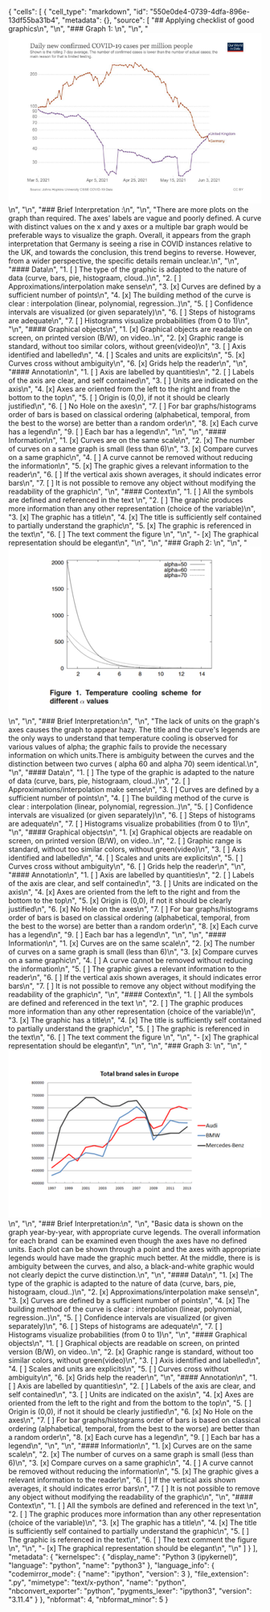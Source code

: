 {
 "cells": [
  {
   "cell_type": "markdown",
   "id": "550e0de4-0739-4dfa-896e-13df55ba31b4",
   "metadata": {},
   "source": [
    "## Applying checklist of good graphics\n",
    "\n",
    "### Graph 1: \n",
    "\n",
    "![image](assets/1_graph.png)\n",
    "\n",
    "### Brief Interpretation :\n",
    "\n",
    "There are more plots on the graph than required. The axes' labels are vague and poorly defined. A curve with distinct values on the x and y axes or a multiple bar graph would be preferable ways to visualize the graph. Overall, it appears from the graph interpretation that Germany is seeing a rise in COVID instances relative to the UK, and towards the conclusion, this trend begins to reverse. However, from a wider perspective, the specific details remain unclear.\n",
    "\n",
    "#### Data\n",
    "1.  [ ] The type of the graphic is adapted to the nature of data (curve, bars, pie, histograam, cloud..)\n",
    "2.  [ ] Approximations/interpolation make sense\n",
    "3.  [x] Curves are defined by a sufficient number of points\n",
    "4.  [x] The building method of the curve is clear : interpolation (linear, polynomial, regression..)\n",
    "5.  [ ] Confidence intervals are visualized (or given separately)\n",
    "6.  [ ] Steps of histograms are adequate\n",
    "7.  [ ] Histograms visualize probabilities (from 0 to 1)\n",
    "\n",
    "#### Graphical objects\n",
    "1. [x] Graphical objects are readable on screen, on printed version (B/W), on video..\n",
    "2. [x] Graphic range is standard, without too similar colors, without green(video)\n",
    "3. [ ] Axis identified and labelled\n",
    "4. [ ] Scales and units are explicits\n",
    "5. [x] Curves cross without ambiguity\n",
    "6. [x] Grids help the reader\n",
    "\n",
    "#### Annotation\n",
    "1. [ ] Axis are labelled by quantities\n",
    "2. [ ] Labels of the axis are clear, and self contained\n",
    "3. [ ] Units are indicated on the axis\n",
    "4. [x] Axes are oriented from the left to the right and from the bottom to the top\n",
    "5. [ ] Origin is (0,0), if not it should be clearly justified\n",
    "6. [ ] No Hole on the axes\n",
    "7. [ ] For bar graphs/histograms order of bars is based on classical ordering (alphabetical, temporal, from the best to the worse) are better than a random order\n",
    "8. [x] Each curve has a legend\n",
    "9. [ ] Each bar has a legend\n",
    "\n",
    "\n",
    "#### Information\n",
    "1. [x] Curves are on the same scale\n",
    "2. [x] The number of curves on a same graph is small (less than 6)\n",
    "3. [x] Compare curves on a same graphic\n",
    "4. [ ] A curve cannot be removed without reducing the information\n",
    "5. [x] The graphic gives a relevant information to the reader\n",
    "6. [ ] If the vertical axis shown averages, it should indicates error bars\n",
    "7. [ ] It is not possible to remove any object without modifying the readability of the graphic\n",
    "\n",
    "#### Context\n",
    "1. [ ] All the symbols are defined and referenced in the text \n",
    "2. [ ] The graphic produces more information than any other representation (choice of the variable)\n",
    "3. [x] The graphic has a title\n",
    "4. [x] The title is sufficiently self contained to partially  understand the graphic\n",
    "5. [x] The graphic is referenced in the text\n",
    "6. [ ] The text comment the figure \n",
    "\n",
    "- [x] The graphical representation should be elegant\n",
    "\n",
    "\n",
    "### Graph 2: \n",
    "\n",
    "![image](assets/2_graph.png)\n",
    "\n",
    "### Brief Interpretation:\n",
    "\n",
    "The lack of units on the graph's axes causes the graph to appear hazy. The title and the curve's legends are the only ways to understand that temperature cooling is observed for various values of alpha; the graphic fails to provide the necessary information on which units.There is ambiguity between the curves and the distinction between two curves ( alpha 60 and alpha 70) seem identical.\n",
    "\n",
    "#### Data\n",
    "1.  [ ] The type of the graphic is adapted to the nature of data (curve, bars, pie, histograam, cloud..)\n",
    "2.  [ ] Approximations/interpolation make sense\n",
    "3.  [ ] Curves are defined by a sufficient number of points\n",
    "4.  [ ] The building method of the curve is clear : interpolation (linear, polynomial, regression..)\n",
    "5.  [ ] Confidence intervals are visualized (or given separately)\n",
    "6.  [ ] Steps of histograms are adequate\n",
    "7.  [ ] Histograms visualize probabilities (from 0 to 1)\n",
    "\n",
    "#### Graphical objects\n",
    "1. [x] Graphical objects are readable on screen, on printed version (B/W), on video..\n",
    "2. [ ] Graphic range is standard, without too similar colors, without green(video)\n",
    "3. [ ] Axis identified and labelled\n",
    "4. [ ] Scales and units are explicits\n",
    "5. [ ] Curves cross without ambiguity\n",
    "6. [ ] Grids help the reader\n",
    "\n",
    "#### Annotation\n",
    "1. [ ] Axis are labelled by quantities\n",
    "2. [ ] Labels of the axis are clear, and self contained\n",
    "3. [ ] Units are indicated on the axis\n",
    "4. [x] Axes are oriented from the left to the right and from the bottom to the top\n",
    "5. [x] Origin is (0,0), if not it should be clearly justified\n",
    "6. [x] No Hole on the axes\n",
    "7. [ ] For bar graphs/histograms order of bars is based on classical ordering (alphabetical, temporal, from the best to the worse) are better than a random order\n",
    "8. [x] Each curve has a legend\n",
    "9. [ ] Each bar has a legend\n",
    "\n",
    "\n",
    "#### Information\n",
    "1. [x] Curves are on the same scale\n",
    "2. [x] The number of curves on a same graph is small (less than 6)\n",
    "3. [x] Compare curves on a same graphic\n",
    "4. [ ] A curve cannot be removed without reducing the information\n",
    "5. [ ] The graphic gives a relevant information to the reader\n",
    "6. [ ] If the vertical axis shown averages, it should indicates error bars\n",
    "7. [ ] It is not possible to remove any object without modifying the readability of the graphic\n",
    "\n",
    "#### Context\n",
    "1. [ ] All the symbols are defined and referenced in the text \n",
    "2. [ ] The graphic produces more information than any other representation (choice of the variable)\n",
    "3. [x] The graphic has a title\n",
    "4. [x] The title is sufficiently self contained to partially  understand the graphic\n",
    "5. [ ] The graphic is referenced in the text\n",
    "6. [ ] The text comment the figure \n",
    "\n",
    "- [x] The graphical representation should be elegant\n",
    "\n",
    "\n",
    "### Graph 3: \n",
    "\n",
    "![image](assets/3_graph.png)\n",
    "\n",
    "### Brief Interpretation:\n",
    "\n",
    "Basic data is shown on the graph year-by-year, with appropriate curve legends. The overall information for each brand  can be examined even though the axes have no defined units. Each plot can be shown through a point and the axes with appropriate legends would have made the graphic much better. At the middle, there is  is ambiguity between the curves, and also, a black-and-white graphic would not clearly depict the curve distinction.\n",
    "\n",
    "#### Data\n",
    "1.  [x] The type of the graphic is adapted to the nature of data (curve, bars, pie, histograam, cloud..)\n",
    "2.  [x] Approximations/interpolation make sense\n",
    "3.  [x] Curves are defined by a sufficient number of points\n",
    "4.  [x] The building method of the curve is clear : interpolation (linear, polynomial, regression..)\n",
    "5.  [ ] Confidence intervals are visualized (or given separately)\n",
    "6.  [ ] Steps of histograms are adequate\n",
    "7.  [ ] Histograms visualize probabilities (from 0 to 1)\n",
    "\n",
    "#### Graphical objects\n",
    "1. [ ] Graphical objects are readable on screen, on printed version (B/W), on video..\n",
    "2. [x] Graphic range is standard, without too similar colors, without green(video)\n",
    "3. [ ] Axis identified and labelled\n",
    "4. [ ] Scales and units are explicits\n",
    "5. [ ] Curves cross without ambiguity\n",
    "6. [x] Grids help the reader\n",
    "\n",
    "#### Annotation\n",
    "1. [ ] Axis are labelled by quantities\n",
    "2. [ ] Labels of the axis are clear, and self contained\n",
    "3. [ ] Units are indicated on the axis\n",
    "4. [x] Axes are oriented from the left to the right and from the bottom to the top\n",
    "5. [ ] Origin is (0,0), if not it should be clearly justified\n",
    "6. [x] No Hole on the axes\n",
    "7. [ ] For bar graphs/histograms order of bars is based on classical ordering (alphabetical, temporal, from the best to the worse) are better than a random order\n",
    "8. [x] Each curve has a legend\n",
    "9. [ ] Each bar has a legend\n",
    "\n",
    "\n",
    "#### Information\n",
    "1. [x] Curves are on the same scale\n",
    "2. [x] The number of curves on a same graph is small (less than 6)\n",
    "3. [x] Compare curves on a same graphic\n",
    "4. [ ] A curve cannot be removed without reducing the information\n",
    "5. [x] The graphic gives a relevant information to the reader\n",
    "6. [ ] If the vertical axis shown averages, it should indicates error bars\n",
    "7. [ ] It is not possible to remove any object without modifying the readability of the graphic\n",
    "\n",
    "#### Context\n",
    "1. [ ] All the symbols are defined and referenced in the text \n",
    "2. [ ] The graphic produces more information than any other representation (choice of the variable)\n",
    "3. [x] The graphic has a title\n",
    "4. [x] The title is sufficiently self contained to partially  understand the graphic\n",
    "5. [ ] The graphic is referenced in the text\n",
    "6. [ ] The text comment the figure \n",
    "\n",
    "- [x] The graphical representation should be elegant\n",
    "\n"
   ]
  }
 ],
 "metadata": {
  "kernelspec": {
   "display_name": "Python 3 (ipykernel)",
   "language": "python",
   "name": "python3"
  },
  "language_info": {
   "codemirror_mode": {
    "name": "ipython",
    "version": 3
   },
   "file_extension": ".py",
   "mimetype": "text/x-python",
   "name": "python",
   "nbconvert_exporter": "python",
   "pygments_lexer": "ipython3",
   "version": "3.11.4"
  }
 },
 "nbformat": 4,
 "nbformat_minor": 5
}

